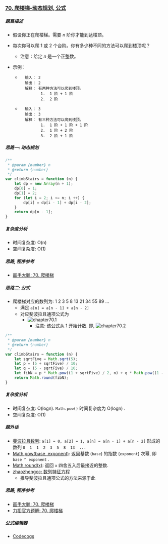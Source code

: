 ### [70. 爬楼梯-动态规划, 公式](https://leetcode-cn.com/problems/climbing-stairs/)

##### 题目描述

* 假设你正在爬楼梯。需要 *n* 阶你才能到达楼顶。

* 每次你可以爬 1 或 2 个台阶。你有多少种不同的方法可以爬到楼顶呢？

    * 注意：给定 *n* 是一个正整数。

* 示例：

    * ```example
        输入： 2
        输出： 2
        解释： 有两种方法可以爬到楼顶。
               1.  1 阶 + 1 阶
               2.  2 阶
        ```

    * ```example
        输入： 3
        输出： 3
        解释： 有三种方法可以爬到楼顶。
               1.  1 阶 + 1 阶 + 1 阶
               2.  1 阶 + 2 阶
               3.  2 阶 + 1 阶
        ```



##### 思路一: 动态规划

```javascript
/**
 * @param {number} n
 * @return {number}
 */
var climbStairs = function (n) {
    let dp = new Array(n + 1);
    dp[0] = 1;
    dp[1] = 2;
    for (let i = 2; i <= n; i ++) {
        dp[i] = dp[i - 1] + dp[i - 2];
    }
    return dp[n - 1];
}
```

##### 复杂度分析

* 时间复杂度: O(n)
* 空间复杂度: O(1)



##### 思路, 程序参考

* [画手大鹏: 70. 爬楼梯](https://leetcode-cn.com/problems/climbing-stairs/solution/hua-jie-suan-fa-70-pa-lou-ti-by-guanpengchn/)



##### 思路二: 公式

* 爬楼梯对应的数列为: 1  2  3  5  8  13 21 34 55 89 ...
    * 满足 `a[n] = a[n - 1] + a[n - 2]`
    * 对应斐波拉且通项公式为
        * ![chapter70.1](https://github.com/sctang0/LeetCode-Private/blob/master/images/01-99/chapter70.1.png)
            * 注意: 该公式从 1 开始计数. 即, ![chapter70.2](https://github.com/sctang0/LeetCode-Private/blob/master/images/01-99/chapter70.2.png)

```javascript
/**
 * @param {number} n
 * @return {number}
 */
var climbStairs = function (n) {
    let sqrtFive = Math.sqrt(5);
    let p = (5 + sqrtFive) / 10;
    let q = (5 - sqrtFive) / 10;
    let fibN = p * Math.pow((1 + sqrtFive) / 2, n) + q * Math.pow((1 - sqrtFive) / 2, n);
    return Math.round(fibN);
}
```

##### 复杂度分析

* 时间复杂度: O(logn). `Math.pow()` 时间复杂度为 O(logn) .
* 空间复杂度: O(1)



##### 题外话

* [斐波拉且数列](https://zh.wikipedia.org/wiki/%E6%96%90%E6%B3%A2%E9%82%A3%E5%A5%91%E6%95%B0%E5%88%97): `a[1] = 0, a[2] = 1, a[n] = a[n - 1] + a[n - 2]` 形成的数列 `0  1  1  2  3  5  8  13  ...`
* [Math.pow(base, exponent)](https://developer.mozilla.org/zh-CN/docs/Web/JavaScript/Reference/Global_Objects/Math/pow): 返回基数 (`base`) 的指数 (`exponent`) 次幂, 即 `base ^ exponent` .
* [Math.round(x)](https://developer.mozilla.org/zh-CN/docs/Web/JavaScript/Reference/Global_Objects/Math/round): 返回 `x` 四舍五入后最接近的整数.
* [zhaozhengcc: 数列特征方程](https://blog.csdn.net/bigtiao097/article/details/77113874)
    * 推导斐波拉且通项公式的方法来源于此



##### 思路, 程序参考

* [画手大鹏: 70. 爬楼梯](https://leetcode-cn.com/problems/climbing-stairs/solution/hua-jie-suan-fa-70-pa-lou-ti-by-guanpengchn/)
* [力扣官方题解: 70. 爬楼梯](https://leetcode-cn.com/problems/climbing-stairs/solution/pa-lou-ti-by-leetcode-solution/)

##### 公式编辑器

* [Codecogs](https://www.codecogs.com/latex/eqneditor.php?lang=zh-cn)